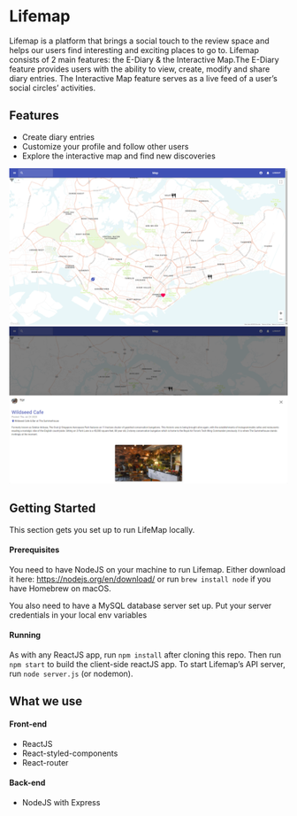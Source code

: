 # Lifemap
Lifemap is a  platform that brings a social touch to the review space and helps our users find interesting and exciting places to go to. Lifemap consists of 2 main features: the E-Diary & the Interactive Map.The E-Diary feature provides users with the ability to view, create, modify and share diary entries. The Interactive Map feature serves as a live feed of a user’s social circles’ activities. 

## Features
* Create diary entries
* Customize your profile and follow other users
* Explore the interactive map and find new discoveries

![Image of Interactive Map](screenshots/map.png)
![Image of  Drawer](screenshots/drawer.png)

## Getting Started
This section gets you set up to run LifeMap locally.

#### Prerequisites
You need to have NodeJS on your machine to run Lifemap. Either download it here: https://nodejs.org/en/download/ or run ```brew install node``` if you have Homebrew on macOS.

You also need to have a MySQL database server set up. Put your server credentials in your local env variables

#### Running
As with any ReactJS app, run ```npm install``` after cloning this repo. Then run ```npm start``` to build the client-side reactJS app.
To start Lifemap’s API server, run ```node server.js``` (or nodemon).

## What we use
#### Front-end
* ReactJS
* React-styled-components
* React-router

#### Back-end
* NodeJS with Express

